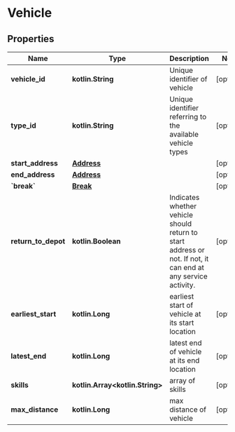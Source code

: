 
# Vehicle

## Properties
Name | Type | Description | Notes
------------ | ------------- | ------------- | -------------
**vehicle_id** | **kotlin.String** | Unique identifier of vehicle |  [optional]
**type_id** | **kotlin.String** | Unique identifier referring to the available vehicle types |  [optional]
**start_address** | [**Address**](Address.md) |  |  [optional]
**end_address** | [**Address**](Address.md) |  |  [optional]
**&#x60;break&#x60;** | [**Break**](Break.md) |  |  [optional]
**return_to_depot** | **kotlin.Boolean** | Indicates whether vehicle should return to start address or not. If not, it can end at any service activity. |  [optional]
**earliest_start** | **kotlin.Long** | earliest start of vehicle at its start location |  [optional]
**latest_end** | **kotlin.Long** | latest end of vehicle at its end location |  [optional]
**skills** | **kotlin.Array&lt;kotlin.String&gt;** | array of skills |  [optional]
**max_distance** | **kotlin.Long** | max distance of vehicle |  [optional]



